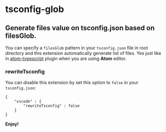 # tsconfig-glob
## Generate files value on tsconfig.json based on filesGlob.

You can specify a `filesGlob` pattern in your `tsconfig.json` file in root directory and this extension automatically generate list of files. 
Yes just like in [atom-typescript](https://github.com/TypeStrong/atom-typescript/blob/master/docs/tsconfig.md) plugin when you are using **Atom** editor.

### rewriteTsconfig
You can disable this extension by set this option to `false` in your `tsconfig.json`:
```
{
	"vscode" : {
		"rewriteTsconfig" : false
	}
}
```

**Enjoy!**